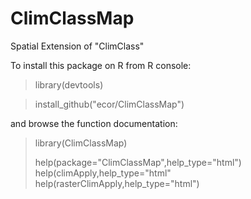 ClimClassMap
============

Spatial Extension of "ClimClass" 


To install this package on R from R console:


>library(devtools)

>install_github("ecor/ClimClassMap")

and browse the function documentation: 

> library(ClimClassMap)
>
> help(package="ClimClassMap",help_type="html")
> help(climApply,help_type="html" 
> help(rasterClimApply,help_type="html")



